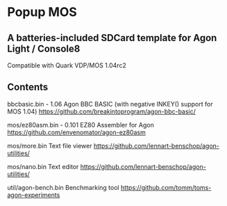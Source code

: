 # Popup MOS

## A batteries-included SDCard template for Agon Light / Console8

Compatible with Quark VDP/MOS 1.04rc2

## Contents

bbcbasic.bin - 1.06
Agon BBC BASIC (with negative INKEY() support for MOS 1.04)
https://github.com/breakintoprogram/agon-bbc-basic/

mos/ez80asm.bin - 0.101
EZ80 Assembler for Agon
https://github.com/envenomator/agon-ez80asm

mos/more.bin
Text file viewer
https://github.com/lennart-benschop/agon-utilities/

mos/nano.bin
Text editor
https://github.com/lennart-benschop/agon-utilities/

util/agon-bench.bin
Benchmarking tool
https://github.com/tomm/toms-agon-experiments
